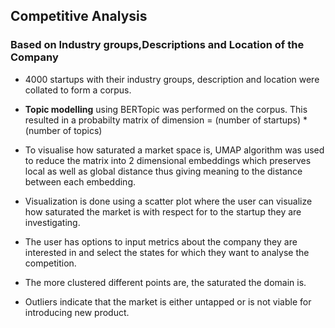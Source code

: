 ## **Competitive Analysis** 

### Based on Industry groups,Descriptions and Location of the Company 


- 4000 startups with their industry groups, description and location were collated to form a corpus.

- **Topic modelling**  using BERTopic was performed on the corpus. This resulted in a probabilty matrix of dimension =  (number of startups) * (number of topics) 

- To visualise how saturated a market space is, UMAP algorithm was used to reduce the matrix into 2 dimensional embeddings which preserves local as well as global distance thus giving meaning to the distance between each embedding.

- Visualization is done using a scatter plot where the user can visualize how saturated the market is with respect for to the startup they are investigating.

- The user has options to input metrics about the company they are interested in and select the states for which they want to analyse the competition. 

- The more clustered different points are, the saturated the domain is.

- Outliers indicate that the market is either untapped or is not viable for introducing new product.